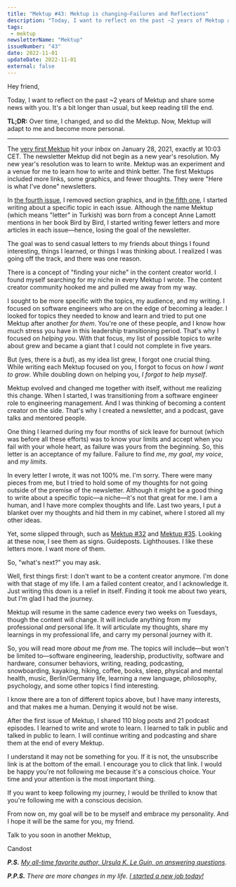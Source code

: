 ```yaml
---
title: "Mektup #43: Mektup is changing—Failures and Reflections"
description: "Today, I want to reflect on the past ~2 years of Mektup and share some news with you. It's a bit longer than usual but keep reading till the end."
tags:
 - mektup
newsletterName: "Mektup"
issueNumber: "43"
date: 2022-11-01
updateDate: 2022-11-01
external: false
---
```


Hey friend,

Today, I want to reflect on the past ~2 years of Mektup and share some news with you. It's a bit longer than usual, but keep reading till the end.

**TL;DR:** Over time, I changed, and so did the Mektup. Now, Mektup will adapt to me and become more personal.

---

The [very first Mektup](/newsletter/mektup-1/) hit your inbox on January 28, 2021, exactly at 10:03 CET. The newsletter Mektup did not begin as a new year's resolution. My new year's resolution was to learn to write. Mektup was an experiment and a venue for me to learn how to write and think better. The first Mektups included more links, some graphics, and fewer thoughts. They were "Here is what I've done" newsletters.

In [the fourth issue](/newsletter/mektup-4/), I removed section graphics, and in [the fifth one](/newsletter/mektup-5/), I started writing about a specific topic in each issue. Although the name Mektup (which means "letter" in Turkish) was born from a concept Anne Lamott mentions in her book Bird by Bird, I started writing fewer letters and more articles in each issue—hence, losing the goal of the newsletter.

The goal was to send casual letters to my friends about things I found interesting, things I learned, or things I was thinking about. I realized I was going off the track, and there was one reason.

There is a concept of "finding your niche" in the content creator world. I found myself searching for my niche in every Mektup I wrote. The content creator community hooked me and pulled me away from my way.

I sought to be more specific with the topics, my audience, and my writing. I focused on software engineers who are on the edge of becoming a leader. I looked for topics they needed to know and learn and tried to put one Mektup after another _for them_. You're one of these people, and I know how much stress you have in this leadership transitioning period. That's why I focused on _helping you_. With that focus, my list of possible topics to write about grew and became a giant that I could not complete in five years.

But (yes, there is a _but_), as my idea list grew, I forgot one crucial thing. While writing each Mektup focused on you, I forgot to focus on _how I want to grow_. While doubling down on helping you, _I forgot to help myself_.

Mektup evolved and changed me together with itself, without me realizing this change. When I started, I was transitioning from a software engineer role to engineering management. And I was thinking of becoming a content creator on the side. That's why I created a newsletter, and a podcast, gave talks and mentored people.

One thing I learned during my four months of sick leave for burnout (which was before all these efforts) was to know your limits and accept when you fail with your whole heart, as failure was yours from the beginning. So, this letter is an acceptance of my failure. Failure to find _me_, _my goal_, _my voice_, and _my limits_.

In every letter I wrote, it was not 100% me. I'm sorry. There were many pieces from me, but I tried to hold some of my thoughts for not going outside of the premise of the newsletter. Although it might be a good thing to write about a specific topic—a niche—it's not that great for me. I am a human, and I have more complex thoughts and life. Last two years, I put a blanket over my thoughts and hid them in my cabinet, where I stored all my other ideas.

Yet, some slipped through, such as [Mektup #32](/newsletter/mektup-32/) and [Mektup #35](/newsletter/mektup-35/). Looking at these now, I see them as signs. Guideposts. Lighthouses. I like these letters more. I want more of them.

So, "what's next?" you may ask.

Well, first things first: I don't want to be a content creator anymore. I'm done with that stage of my life. I am a failed content creator, and I acknowledge it. Just writing this down is a relief in itself. Finding it took me about two years, but I'm glad I had the journey.

Mektup will resume in the same cadence every two weeks on Tuesdays, though the content will change. It will include anything from my professional _and_ personal life. It will articulate my thoughts, share my learnings in my professional life, and carry my personal journey with it.

So, you will read more _about_ me _from_ me. The topics will include—but won't be limited to—software engineering, leadership, productivity, software and hardware, consumer behaviors, writing, reading, podcasting, snowboarding, kayaking, hiking, coffee, books, sleep, physical and mental health, music, Berlin/Germany life, learning a new language, philosophy, psychology, and some other topics I find interesting.

I know there are a ton of different topics above, but I have many interests, and that makes me a human. Denying it would not be wise.

After the first issue of Mektup, I shared 110 blog posts and 21 podcast episodes. I learned to write and wrote to learn. I learned to talk in public and talked in public to learn. I will continue writing and podcasting and share them at the end of every Mektup.

I understand it may not be something for you. If it is not, the unsubscribe link is at the bottom of the email. I encourage you to click that link. I would be happy you're not following me because it's a conscious choice. Your time and your attention is the most important thing.

If you want to keep following my journey, I would be thrilled to know that you're following me with a conscious decision.

From now on, my goal will be to be myself and embrace my personality. And I hope it will be the same for you, my friend.

Talk to you soon in another Mektup,

Candost

***P.S.** [My all-time favorite author, Ursula K. Le Guin, on answering questions](https://twitter.com/tferriss/status/1581678216984395777).*

***P.P.S.** There are more changes in my life. [I started a new job today!](/joining-sumup/)*
